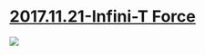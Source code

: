 # [2017.11.21-Infini-T Force](http://bangumi.bilibili.com/anime/6452)
![](https://bilicover2017.github.io/2017.11.21.jpg)